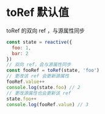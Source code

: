 # toRef 默认值 [​](#toRef)

toRef 的双向 ref ，与源属性同步

```js
const state = reactive({
  foo: 1,
  bar: 2
})
// 双向 ref，会与源属性同步
const fooRef = toRef(state, 'foo')
// 更改该 ref 会更新源属性
fooRef.value++
console.log(state.foo) // 2
// 更改源属性也会更新该 ref
state.foo++
console.log(fooRef.value) // 3
```
